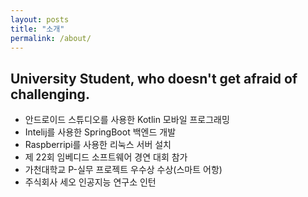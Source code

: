 ```yaml
---
layout: posts
title: "소개"
permalink: /about/
---
```


## University Student, who doesn't get afraid of challenging.

* 안드로이드 스튜디오를 사용한 Kotlin 모바일 프로그래밍 <br/>
* Intelij를 사용한 SpringBoot 백엔드 개발 <br/>
* Raspberripi를 사용한 리눅스 서버 설치 <br/>
* 제 22회 임베디드 소프트웨어 경연 대회 참가 <br/>
* 가천대학교 P-실무 프로젝트 우수상 수상(스마트 어항) <br/>
* 주식회사 세오 인공지능 연구소 인턴